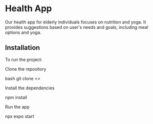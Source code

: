 # Health App
Our health app for elderly individuals focuses on nutrition and yoga. It provides suggestions based on user's needs and goals, including meal options and yoga.


## Installation

To run the project: 

Clone the repository

bash
  git clone <>


Install the dependencies

npm install

Run the app

npx expo start
